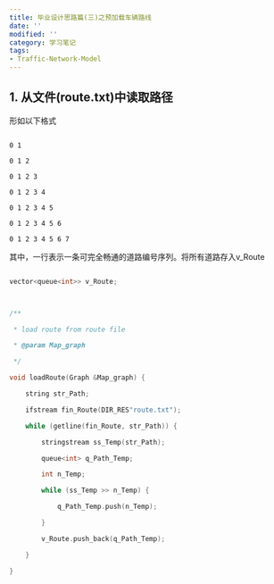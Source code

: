 ```yaml
---
title: 毕业设计思路篇(三)之预加载车辆路线
date: ''
modified: ''
category: 学习笔记
tags:
- Traffic-Network-Model
---
```


## 1. 从文件(route.txt)中读取路径

形如以下格式

```
0 1 
0 1 2 
0 1 2 3 
0 1 2 3 4 
0 1 2 3 4 5 
0 1 2 3 4 5 6 
0 1 2 3 4 5 6 7 
```

其中，一行表示一条可完全畅通的道路编号序列。将所有道路存入v_Route

```c++
vector<queue<int>> v_Route;

/**
 * load route from route file
 * @param Map_graph
 */
void loadRoute(Graph &Map_graph) {
    string str_Path;
    ifstream fin_Route(DIR_RES"route.txt");
    while (getline(fin_Route, str_Path)) {
        stringstream ss_Temp(str_Path);
        queue<int> q_Path_Temp;
        int n_Temp;
        while (ss_Temp >> n_Temp) {
            q_Path_Temp.push(n_Temp);
        }
        v_Route.push_back(q_Path_Temp);
    }
}
```

